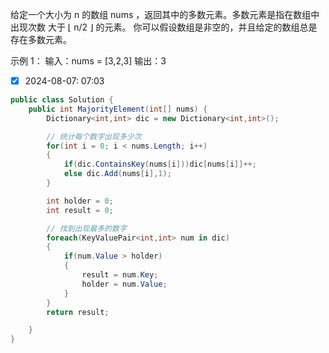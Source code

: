 给定一个大小为 n 的数组 nums ，返回其中的多数元素。多数元素是指在数组中出现次数 大于 ⌊ n/2 ⌋ 的元素。
你可以假设数组是非空的，并且给定的数组总是存在多数元素。

示例 1：
输入：nums = [3,2,3]
输出：3

- [x] 2024-08-07: 07:03

```c#
public class Solution {
    public int MajorityElement(int[] nums) {
        Dictionary<int,int> dic = new Dictionary<int,int>();

        // 统计每个数字出现多少次
        for(int i = 0; i < nums.Length; i++)
        {
            if(dic.ContainsKey(nums[i]))dic[nums[i]]++;
            else dic.Add(nums[i],1);
        }

        int holder = 0;
        int result = 0;

        // 找到出现最多的数字
        foreach(KeyValuePair<int,int> num in dic)
        {
            if(num.Value > holder)
            {
                result = num.Key;
                holder = num.Value;
            }
        }
        return result;

    }
}
```
